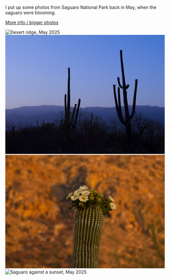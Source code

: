 I put up some photos from Saguaro National Park back in May, when the saguaro were blooming.

[More info / bigger photos](/places/arizona/saguaroNP)

<photo-gallery makeThumbnail="true">
    <img src="/pages/places/arizona/saguaroNP/20250518-O5180029.jpg" title="Desert ridge, May 2025" />
    <img src="/pages/places/arizona/saguaroNP/20250518-O5180035 - edited.jpg" title="Saguaro in dusk light, May 2025"/>
    <img src="/pages/places/arizona/saguaroNP/20250518-O5180041- edited.jpg" title="Saguaro blossoms, May 2025" />
    <img src="/pages/places/arizona/saguaroNP/20250518-O5180044.jpg" title="Saguaro against a sunset, May 2025" />
</photo-gallery>